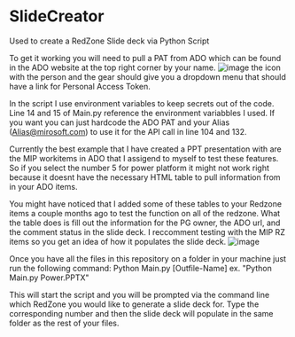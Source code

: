 # SlideCreator
Used to create a RedZone Slide deck via Python Script

To get it working you will need to pull a PAT from ADO which can be found in the ADO website at the top right corner by your name. 
![image](https://user-images.githubusercontent.com/81704872/153247344-61fbb3f8-6613-4bd2-9711-f021c8e0c53c.png)
the icon with the person and the gear should give you a dropdown menu that should have a link for Personal Access Token. 

In the script I use environment variables to keep secrets out of the code. 
Line 14 and 15 of Main.py reference the environment variabbles I used. If you want you can just hardcode the ADO PAT and your Alias (Alias@mirosoft.com) to use it for the API call in line 104 and 132. 

Currently the best example that I have created a PPT presentation with are the MIP workitems in ADO that I assigend to myself to test these features. So if you select the number 5 for power platform it might not work right because it doesnt have the necessary HTML table to pull information from in your ADO items. 

You might have noticed that I added some of these tables to your Redzone items a couple months ago to test the function on all of the redzone. What the table does is fill out the information for the PG owner, the ADO url, and the comment status in the slide deck. I reccomment testing with the MIP RZ items so you get an idea of how it populates the slide deck. 
![image](https://user-images.githubusercontent.com/81704872/153248954-44af8c8b-cdd9-4797-b4d9-7fba30c02b89.png)


Once you have all the files in this repository on a folder in your machine just run the following command:
Python Main.py [Outfile-Name]
ex. "Python Main.py Power.PPTX"

This will start the script and you will be prompted via the command line which RedZone you would like to generate a slide deck for. Type the corresponding number and then the slide deck will populate in the same folder as the rest of your files. 

